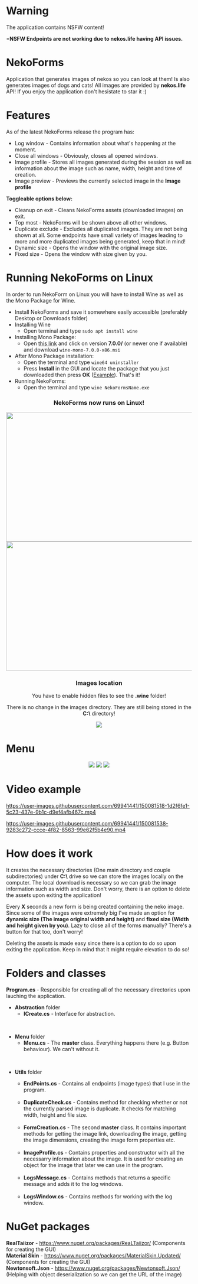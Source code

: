 # Warning
 The application contains NSFW content!
 
 =**NSFW Endpoints are not working due to nekos.life having API issues.**

# NekoForms
 Application that generates images of nekos so you can look at them! Is also generates images of dogs and cats! All images are provided by **nekos.life** API! If you enjoy the application don't hesistate to star it :)
 
# Features
 As of the latest NekoForms release the program has:
 * Log window - Contains information about what's happening at the moment.
 * Close all windows - Obviously, closes all opened windows.
 * Image profile - Stores all images generated during the session as well as information about the image such as name, width, height and time of creation.
 * Image preview - Previews the currently selected image in the **Image profile**  
   
 **Toggleable options below:**
 * Cleanup on exit - Cleans NekoForms assets (downloaded images) on exit.
 * Top most - NekoForms will be shown above all other windows.
 * Duplicate exclude - Excludes all duplicated images. They are not being shown at all. Some endpoints have small variety of images leading to more and more duplicated images being generated, keep that in mind!
 * Dynamic size - Opens the window with the original image size.
 * Fixed size - Opens the window with size given by you.

# Running NekoForms on Linux
 In order to run NekoForm on Linux you will have to install Wine as well as the Mono Package for Wine.
* Install NekoForms and save it somewhere easily accessible (preferably Desktop or Downloads folder)
* Installing Wine  
    * Open terminal and type `sudo apt install wine`   
* Installing Mono Package:  
    * Open [this link](https://dl.winehq.org/wine/wine-mono/) and click on version **7.0.0/** (or newer one if available) and download `wine-mono-7.0.0-x86.msi` 
* After Mono Package installation:  
    * Open the terminal and type `wine64 uninstaller`  
    * Press **Install** in the GUI and locate the package that you just downloaded then press **OK** ([Example](https://media.discordapp.net/attachments/933253043028393994/934240984919834634/Image_Example.png)). That's it!
 * Running NekoForms:  
    * Open the terminal and type `wine NekoFormsName.exe`  

<h3 align="center">NekoForms now runs on Linux!</h3>

<p align="center">
  <img src="https://media.discordapp.net/attachments/933253043028393994/934227391759396864/unknown.png" width="750" height="350">
  <img src="https://media.discordapp.net/attachments/933253043028393994/934228314191699968/unknown.png" width="750" height="350">
</p>

<h3 align="center">Images location</h3>
<p align="center">You have to enable hidden files to see the <b>.wine</b> folder!</p>
<p align="center">There is no change in the images directory. They are still being stored in the <b>C:\</b> directory!</p>


<p align="center">
 <img src="https://media.discordapp.net/attachments/933253043028393994/934233070188494938/Save_Location.png">
</p>

# Menu
 <p align="center">
  <img src="https://media.discordapp.net/attachments/933253043028393994/933253093024489502/NekoForms_-_MainTab.png">
  <img src="https://media.discordapp.net/attachments/933253043028393994/933253093502627900/NekoForms_-_SettingsTab.png">
  <img src="https://media.discordapp.net/attachments/933253043028393994/933253093842378842/NekoForms_-_ImageProfileTab.png">
 </p>

# Video example
 https://user-images.githubusercontent.com/69941441/150081518-1d2f6fe1-5c23-437e-9b1c-d9ef4afb467c.mp4  
 
 https://user-images.githubusercontent.com/69941441/150081538-9283c272-ccce-4f82-8563-99e62f5b4e90.mp4

# How does it work
 It creates the necessary directories (One main directory and couple subdirectories) under **C:\\** drive so we can store the images locally on the computer. The local download is necessary so we can grab the image information such as width and size. Don't worry, there is an option to delete the assets upon exiting the application!  
   
 Every **X** seconds a new form is being created containing the neko image. Since some of the images were extremely big I've made an option for **dynamic size (The image original width and height)** and **fixed size (Width and height given by you)**. Lazy to close all of the forms manually? There's a button for that too, don't worry!  
   
 Deleting the assets is made easy since there is a option to do so upon exiting the application. Keep in mind that it might require elevation to do so!  

# Folders and classes
**Program.cs** - Responsible for creating all of the necessary directories upon lauching the application.  

* **Abstraction** folder
    * **ICreate.cs** - Interface for abstraction.

<br>

* **Menu** folder
    * **Menu.cs** - The **master** class. Everything happens there (e.g. Button behaviour). We can't without it.
 
<br>

* **Utils** folder
    * **EndPoints.cs** - Contains all endpoints (image types) that I use in the program.
    
    <br>

    * **DuplicateCheck.cs** - Contains method for checking whether or not the currently parsed image is duplicate. It checks for matching width, height and file size.

    <br>
    
    * **FormCreation.cs** - The second **master** class. It contains important methods for getting the image link, downloading the image, getting the image dimensions, creating the image form properties etc.
        
    <br>
    
    * **ImageProfile.cs** - Contains properties and constructor with all the necessarry information about the image. It is used for creating an object for the image that later we can use in the program.
        
    <br>
    
    * **LogsMessage.cs** - Contains methods that returns a specific message and adds it to the log windows.
        
    <br>
    
    * **LogsWindow.cs** - Contains methods for working with the log window.

# NuGet packages
 **RealTaiizor** - https://www.nuget.org/packages/ReaLTaiizor/ (Components for creating the GUI)  
 **Material Skin** - https://www.nuget.org/packages/MaterialSkin.Updated/ (Components for creating the GUI)  
 **Newtonsoft.Json** - https://www.nuget.org/packages/Newtonsoft.Json/ (Helping with object deserialization so we can get the URL of the image)
